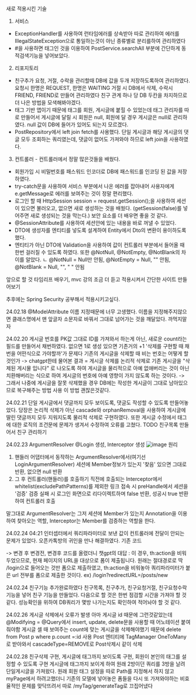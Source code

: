 새로 적용시킨 기술
1. 서비스
- ExceptionHandler를 사용하여 런타임에러를 상속받아 따로 관리하여 에러를 IllegalStateException으로 통일하는것이 아닌 종류별로 분리를하여 관리하였다
- #을 사용하면 태그인 것을 이용하여 PostService.searchAll 부분에 간단하게 동적검색기능을 넣어보았다.

2. 리포지토리
- 친구추가 요청, 거절, 수락을 관리할때 DB에 값을 두개 저장하도록하여 관리하였다. 요청시 한명은 REQUEST, 한명은 WAITING 거절 시 DB에서 삭제, 수락시 FRIEND, FRIEND로 만들어 관리하였다 친구 관계 하나 당 DB 두칸을 차지하므로 더 나은 방법을 모색해봐야겠다.
- 태그 기반 앱이기 때문에 태그를 회원, 게시글에 붙힐 수 있었는데 태그 관리자를 따로 만들어서 게시글에 달릴 시 회원은 null, 회원에 달 경우 게시글은 null로 관리하였다. null 값이 DB에 들어가 있어도 되는지 모르겠다.
- PostRepository에서 left join fetch를 사용했다. 단일 게시글과 해당 게시글의 댓글 모두 조회하는 쿼리였는데, 댓글이 없어도 가져와야 하므로 left join을 사용하였다.

3. 컨트롤러 - 컨트롤러에서 정말 많은것들을 배웠다.
- 회원가입 시 비밀번호를 패스워드 인코더로 DB에 패스워드를 인코딩 된 값을 저장하였다.
- try-catch문을 사용하여 서비스 부분에서 나온 에러를 잡아내어 사용자에게 e.getMessage로 에러를 보여주는 것이 정말 편리했다.
- 로그인 할 때 HttpSession session = request.getSession();을 사용하여 세션이 있으면 불러오고, 없으면 새로 생성하는 것을 배웠다. (getSession(false)를 넣어주면 새로 생성되는 것을 막는다.) 보안 요소를 더 배우면 좋을 것 같다.
- @SessionAttribute를 사용하여 세션안에 있는 내용을 바로 꺼낼 수 있었다.
- DTO에 생성자를 엔티티를 넣도록 설계하여 Entity에서 Dto의 변환이 용이하도록 했다.
- 엔티티가 아닌 DTO에 Validation을 사용하여 값이 컨트롤러 부분에서 들어올 때 한번 걸러질 수 있도록 하였다. 또한 @NotNull, @NotEmpty, @NotBlank의 차이를 알았다.
  ㄴ @NotNull = Null만 안됨, @NotEmpty = Null, "" 안됨, @NotBlank = Null, "", " " 안됨



앞으로 할 것
타임리프 배우기, mvc 강의 조금 더 듣고
적용시켜서 간단한 사이트 만들어보기

추후에는 Spring Security 공부해서 적용시키고싶다.

24.02.18 @ModelAttribute 이름 지정때문에 너무 고생했다. 이름을 지정해주지않으면 클래스명에서 맨 앞글자 소문자로 바꿔서 그대로 넘어가는 것을 깨달았다. 까먹지말자

24.02.20 게시글 번호를 PK값 그대로 ID를 가져와서 하는게 아닌, 새로운 count라는 필드를 만들어서 채번하였다. 없으면 1로 생성 있으면 기존거의 +1
'삭제를 구현할 때 채번을 어떤식으로 가야할까'가 문제다 기존의 게시글을 삭제할 때 비는 번호는 어떻게 할 것인가
-> chatgpt한테 물어본 결과 = 게시글 삭제를 논리적 삭제로 기존 게시글을 "삭제된 게시물 입니다" 로 나오도록 하여 게시글을 물리적으로 아예 없애버리는 것이 아닌 치환해버리는 식으로 하여 게시글의 번호에 아예 영향이 가지 않도록 하는 것이다.
-> 그래서 나중에 게시글을 잘못 삭제했을 경우 DB에는 작성한 게시글이 그대로 남아있으므로 복구해주는 방법 사용
이 방법 괜찮은것같다.

24.02.21 단일 게시글에서 댓글까지 모두 보이도록, 댓글도 작성할 수 있도록 만들어놓았다.
당장은 논리적 삭제가 아닌 cascade와 orphanRemoval을 사용하여 게시글에 딸린 댓글까지 모두 지워지도록 물리적 삭제로 구현하였다.
또한 게시글 수정에서 태그에 대한 로직의 조건문에 문제가 생겨서 수정하여 오류를 고쳤다.
TODO 친구목록 만들어서 친구 관리하기

24.02.23 ArgumentResolver @Login 생성, Interceptor 생성
![image](https://github.com/thstkddnr20/sharing-hobbies/assets/79399385/df99ac88-0e90-47eb-a41d-323d5f1d7420)
원리
1. 핸들러 어댑터에서 동작하는 ArgumentResolver에서(여기선 LoginArgumentResolver) 세션에 Member정보가 있는지 '찾음' 있으면 그대로 반환, 없으면 null 반환
2. 그 후 컨트롤러(핸들러)를 호출하기 직전에 호출되는 Interceptor에서 whitelist(excludePathPatterns)를 제외한 링크 접속 시 preHandle에서 세션을 '검증' 검증 실패 시 로그인 화면으로 리다이렉트하며 false 반환, 성공시 true 반환하여 컨트롤러 호출

말그대로 ArgumentResolver는 그저 세션에 Member가 있는지 Annotation을 이용하여 찾아오는 역할, Interceptor는 Member를 검증하는 역할을 한다.

24.02.24 04:21 인터셉터에서 쿼리파라미터로 보낸 값이 컨트롤러에 전달이 안되는 문제가 있었다.
오픈카톡방의 귀인을 만나 해결하였다.
기존 코드 <form th:action="@{/login}" th:object="${memberRequest}" method="post"> -> 변경 후 <form th:action th:object="${memberRequest}" method="post">
변경전, 변경후 코드를 올렸더니 챗gpt의 대답 : 이 경우, th:action을 비워두었으므로, 현재 페이지의 URL을 대상으로 폼이 제출됩니다.
원래는 절대경로로 딱 /login으로 들어오는 것만 폼으로 제출하였고, th:action을 비워놓아 쿼리파라미터가 붙은 url 전부를 폼으로 제출한 것이다. ex) /login?redirectURL=/posts/new

24.02.24 친구기능 추가완료하였다
친구목록, 친구추가, 친구요청거절, 친구요청수락 기능을 넣어 친구 기능을 만들었다.
다음으로 할 것은 한번 점검할 시간을 가져야 할 것같다. 성능확인을 위하여 DB쿼리가 몇방 나가는지도 확인하여 적어놔야 할 것 같다.

24.02.26 게시글 삭제에서 오류가 발생 아마 게시글 id 때문에 그런것같았는데
@Modifying = @Query에서 insert, update, delete문을 사용할 때 어노테이션 붙여줘야함
게시글 셀 때 보여주는 count에 맞는 게시글을 삭제해야했기 때문에 delete from Post p where p.count =:id 사용
Post 엔티티에 TagManager OneToMany로 받아와서 cascadeType=REMOVE로 Post삭제시 같이 삭제

24.02.28 친구삭제 구현, 게시글에 태그까지 보이도록 구현, 회원이 본인의 태그를 설정할 수 있도록 구현
게시글에 태그까지 보이게 하여 원래 2방이던 쿼리를 3방을 날려 단일게시글을 가져왔다.
원래 회원 태그 설정을 따로 Path를 지정해서 하지 않고 myPage에서 하려고했더니 기존의 모델에 넣어놓은 폼들을 다시 또 가져와야하는 비효율적인 문제를 맞닥뜨려서 따로 /myTag/generateTag로 끄집어냈다



